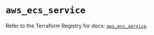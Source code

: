 # `aws_ecs_service`

Refer to the Terraform Registry for docs: [`aws_ecs_service`](https://registry.terraform.io/providers/hashicorp/aws/3.76.1/docs/resources/ecs_service).
